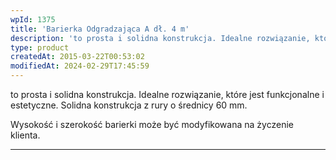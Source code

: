 ```yaml
---
wpId: 1375
title: 'Barierka Odgradzająca A dł. 4 m'
description: 'to prosta i solidna konstrukcja. Idealne rozwiązanie, które jest funkcjonalne i estetyczne. Solidna konstrukcja z rury o średnicy 60 mm. Wysokość i szerokość barierki może być modyfikowana na życzenie klienta.'
type: product
createdAt: 2015-03-22T00:53:02
modifiedAt: 2024-02-29T17:45:59
---
```



to prosta i solidna konstrukcja. Idealne rozwiązanie, które jest funkcjonalne i estetyczne. Solidna konstrukcja z rury o średnicy 60 mm.

Wysokość i szerokość barierki może być modyfikowana na życzenie klienta.

* * *